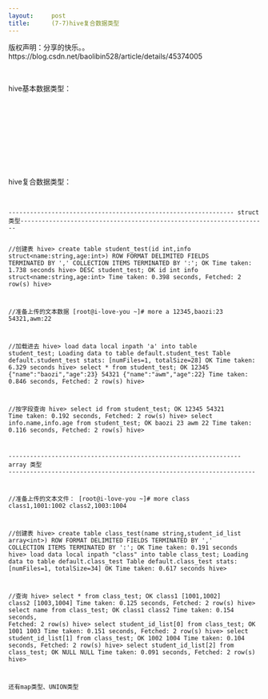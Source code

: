 ```yaml
---
layout:     post
title:      (7-7)hive复合数据类型
---
```

<div id="article_content" class="article_content clearfix csdn-tracking-statistics" data-pid="blog" data-mod="popu_307" data-dsm="post">
								<div class="article-copyright">
					版权声明：分享的快乐。。					https://blog.csdn.net/baolibin528/article/details/45374005				</div>
								            <link rel="stylesheet" href="https://csdnimg.cn/release/phoenix/template/css/ck_htmledit_views-f76675cdea.css">
						<div class="htmledit_views" id="content_views">
                
<p><br></p>
<p>hive基本数据类型：</p>
<p><img src="https://img-blog.csdn.net/20150429225922727?watermark/2/text/aHR0cDovL2Jsb2cuY3Nkbi5uZXQvYmFvbGliaW41Mjg=/font/5a6L5L2T/fontsize/400/fill/I0JBQkFCMA==/dissolve/70/gravity/Center" alt=""><br></p>
<p><br></p>
<p><br></p>
<p><img src="https://img-blog.csdn.net/20150429225927609?watermark/2/text/aHR0cDovL2Jsb2cuY3Nkbi5uZXQvYmFvbGliaW41Mjg=/font/5a6L5L2T/fontsize/400/fill/I0JBQkFCMA==/dissolve/70/gravity/Center" alt=""><br></p>
<p><br></p>
<p><br></p>
<p>hive复合数据类型：</p>
<p><br></p>
<p></p><pre><code class="language-java">--------------------------------------------------------------- struct 类型---------------------------------------------------------------------

//创建表
hive&gt; create table student_test(id int,info struct&lt;name:string,age:int&gt;) ROW FORMAT DELIMITED FIELDS TERMINATED BY ',' COLLECTION ITEMS TERMINATED BY ':';
OK
Time taken: 1.738 seconds
hive&gt; DESC student_test;
OK
id                      int
info                    struct&lt;name:string,age:int&gt;
Time taken: 0.398 seconds, Fetched: 2 row(s)
hive&gt;

//准备上传的文本数据
[root@i-love-you ~]# more a
12345,baozi:23
54321,awm:22

//加载进去
hive&gt; load data local inpath 'a' into table student_test;
Loading data to table default.student_test
Table default.student_test stats: [numFiles=1, totalSize=28]
OK
Time taken: 6.329 seconds
hive&gt; select * from student_test;
OK
12345   {"name":"baozi","age":23}
54321   {"name":"awm","age":22}
Time taken: 0.846 seconds, Fetched: 2 row(s)
hive&gt;

//按字段查询
hive&gt; select id  from student_test;
OK
12345
54321
Time taken: 0.192 seconds, Fetched: 2 row(s)
hive&gt; select info.name,info.age from student_test;
OK
baozi   23
awm     22
Time taken: 0.116 seconds, Fetched: 2 row(s)
hive&gt;



----------------------------------------------------------------- array 类型 ---------------------------------------------------------------------




//准备上传的文本文件：
[root@i-love-you ~]# more class
class1,1001:1002
class2,1003:1004


//创建表
hive&gt; create table class_test(name string,student_id_list array&lt;int&gt;) ROW FORMAT DELIMITED FIELDS TERMINATED BY ',' COLLECTION ITEMS TERMINATED BY ':';
OK
Time taken: 0.191 seconds
hive&gt; load data local inpath "class" into table class_test;
Loading data to table default.class_test
Table default.class_test stats: [numFiles=1, totalSize=34]
OK
Time taken: 0.617 seconds
hive&gt; 



//查询
hive&gt; select * from class_test;
OK
class1  [1001,1002]
class2  [1003,1004]
Time taken: 0.125 seconds, Fetched: 2 row(s)
hive&gt; select name from class_test;
OK
class1
class2
Time taken: 0.154 seconds, Fetched: 2 row(s)
hive&gt; select student_id_list[0] from class_test;
OK
1001
1003
Time taken: 0.151 seconds, Fetched: 2 row(s)
hive&gt; select student_id_list[1] from class_test;
OK
1002
1004
Time taken: 0.104 seconds, Fetched: 2 row(s)
hive&gt; select student_id_list[2] from class_test;
OK
NULL
NULL
Time taken: 0.091 seconds, Fetched: 2 row(s)
hive&gt;




还有map类型、UNION类型


</code></pre><br><br><p><br></p>
            </div>
                </div>